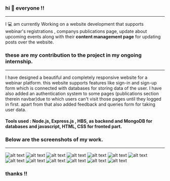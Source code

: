 <h3>hi 👋 everyone !! </h3>
<hr>
<p>I 💻 am currently Working on a website development that supports webinar's registrations , companys publications page, update about upcoming events 
along with their <strong>content management page</strong> for updating posts over the website. </p>

<h3>these are my contribution to the project in my ongoing internship.</h3>
<hr>

I have designed a beautiful and completely responsive website for a webinar platform.
this website supports features like sign-in and sign-up form which is connected with databases for storing data of the user.
I have also added an authentication system to some pages (publications section therein navbar)due to which users can't visit those pages until they logged in first.
apart from that also added feedback and queries form for taking user data.
<h4>Tools used : Node.js, Express.js , HBS, as backend and MongoDB for databases and javascript, HTML, CSS for fronted part.</h4>
<h3>Below are the screenshots of my work.</h3>
<hr>

![alt text](readme_image/1.png)
![alt text](readme_image/2.png)
![alt text](readme_image/3.png)
![alt text](readme_image/4.png)
![alt text](readme_image/5.png)
![alt text](readme_image/6.png)
![alt text](readme_image/7.png)
![alt text](readme_image/8.png)
![alt text](readme_image/9.png)
![alt text](readme_image/10.png)
![alt text](readme_image/11.png)
![alt text](readme_image/12.png)
![alt text](readme_image/13.png)

### thanks !!